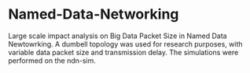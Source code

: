 # Named-Data-Networking
Large scale impact analysis on Big Data Packet Size in Named Data Newtowrking. A dumbell topology was used for research purposes, with variable data packet size and transmission delay.
The simulations were performed on the ndn-sim.

